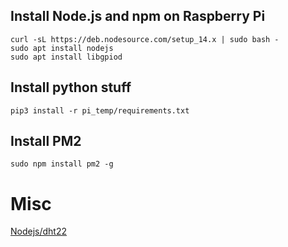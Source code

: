 
## Install Node.js and npm on Raspberry Pi

```
curl -sL https://deb.nodesource.com/setup_14.x | sudo bash -
sudo apt install nodejs
sudo apt install libgpiod
```

## Install python stuff

```
pip3 install -r pi_temp/requirements.txt
```

## Install PM2

```
sudo npm install pm2 -g
```

# Misc

[Nodejs/dht22](https://www.npmjs.com/package/node-dht-sensor)

